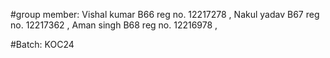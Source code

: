 #group member:
 Vishal kumar  B66    reg no. 12217278 ,
 Nakul yadav   B67    reg no. 12217362 ,
 Aman singh    B68    reg no. 12216978 ,
 
 #Batch:
 KOC24
